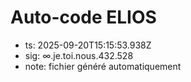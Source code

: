 # Auto-code ELIOS
- ts: 2025-09-20T15:15:53.938Z
- sig: ∞.je.toi.nous.432.528
- note: fichier généré automatiquement